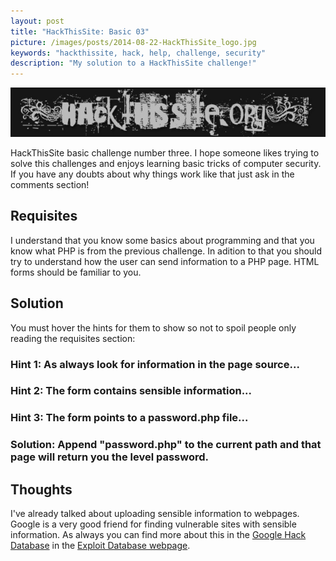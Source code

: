 ```yaml
---
layout: post
title: "HackThisSite: Basic 03"
picture: /images/posts/2014-08-22-HackThisSite_logo.jpg
keywords: "hackthissite, hack, help, challenge, security"
description: "My solution to a HackThisSite challenge!"
---
```


<img class="img img-rounded img-responsive center-block" title="HackThisSite logo" alt="hackthissitelogo" src="/images/posts/2014-08-22-HackThisSite_logo.jpg" />

HackThisSite basic challenge number three. I hope someone likes trying to solve this challenges and enjoys learning basic tricks of computer security. If you have any doubts about why things work like that just ask in 
the comments section!

<!--more-->

## Requisites

I understand that you know some basics about programming and that you know what PHP is from the previous challenge. In adition to that you should try to understand how the user can send information to a PHP page. HTML 
forms should be familiar to you.


## Solution

You must hover the hints for them to show so not to spoil people only reading the requisites section:

<h3 class="spoiler">Hint 1: <span>As always look for information in the page source...</span></h3>
<h3 class="spoiler">Hint 2: <span>The form contains sensible information...</span></h3>
<h3 class="spoiler">Hint 3: <span>The form points to a password.php file...</span></h3>
<h3 class="spoiler">Solution: <span>Append "password.php" to the current path and that page will return you the level password.</span></h3>


## Thoughts

I've already talked about uploading sensible information to webpages. Google is a very good friend for finding vulnerable sites with sensible information. As always you can find more about this in the [Google Hack 
Database](http://www.exploit-db.com/google-dorks/7/) in the [Exploit Database webpage](http://www.exploit-db.com/).
